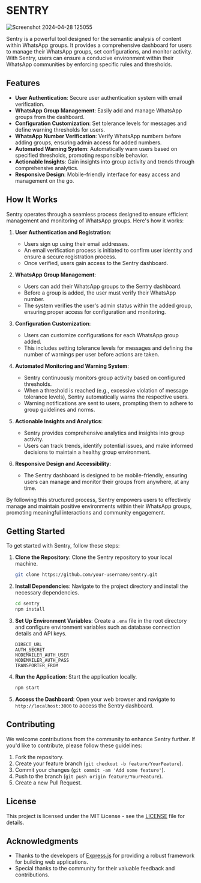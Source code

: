 # SENTRY
![Screenshot 2024-04-28 125055](https://github.com/MaxAnii/SENTRY/assets/96937469/463003df-6813-41ff-b2a5-55c121b69422)


Sentry is a powerful tool designed for the semantic analysis of content within WhatsApp groups. It provides a comprehensive dashboard for users to manage their WhatsApp groups, set configurations, and monitor activity. With Sentry, users can ensure a conducive environment within their WhatsApp communities by enforcing specific rules and thresholds.

## Features

- **User Authentication**: Secure user authentication system with email verification.
- **WhatsApp Group Management**: Easily add and manage WhatsApp groups from the dashboard.
- **Configuration Customization**: Set tolerance levels for messages and define warning thresholds for users.
- **WhatsApp Number Verification**: Verify WhatsApp numbers before adding groups, ensuring admin access for added numbers.
- **Automated Warning System**: Automatically warn users based on specified thresholds, promoting responsible behavior.
- **Actionable Insights**: Gain insights into group activity and trends through comprehensive analytics.
- **Responsive Design**: Mobile-friendly interface for easy access and management on the go.

## How It Works

Sentry operates through a seamless process designed to ensure efficient management and monitoring of WhatsApp groups. Here's how it works:

1. **User Authentication and Registration**:
   - Users sign up using their email addresses.
   - An email verification process is initiated to confirm user identity and ensure a secure registration process.
   - Once verified, users gain access to the Sentry dashboard.

2. **WhatsApp Group Management**:
   - Users can add their WhatsApp groups to the Sentry dashboard.
   - Before a group is added, the user must verify their WhatsApp number.
   - The system verifies the user's admin status within the added group, ensuring proper access for configuration and monitoring.

3. **Configuration Customization**:
   - Users can customize configurations for each WhatsApp group added.
   - This includes setting tolerance levels for messages and defining the number of warnings per user before actions are taken.

4. **Automated Monitoring and Warning System**:
   - Sentry continuously monitors group activity based on configured thresholds.
   - When a threshold is reached (e.g., excessive violation of message tolerance levels), Sentry automatically warns the respective users.
   - Warning notifications are sent to users, prompting them to adhere to group guidelines and norms.

5. **Actionable Insights and Analytics**:
   - Sentry provides comprehensive analytics and insights into group activity.
   - Users can track trends, identify potential issues, and make informed decisions to maintain a healthy group environment.

6. **Responsive Design and Accessibility**:
   - The Sentry dashboard is designed to be mobile-friendly, ensuring users can manage and monitor their groups from anywhere, at any time.

By following this structured process, Sentry empowers users to effectively manage and maintain positive environments within their WhatsApp groups, promoting meaningful interactions and community engagement.

## Getting Started

To get started with Sentry, follow these steps:

1. **Clone the Repository**: Clone the Sentry repository to your local machine.

    ```bash
    git clone https://github.com/your-username/sentry.git
    ```

2. **Install Dependencies**: Navigate to the project directory and install the necessary dependencies.

    ```bash
    cd sentry
    npm install
    ```

3. **Set Up Environment Variables**: Create a `.env` file in the root directory and configure environment variables such as database connection details and API keys.

    ```plaintext
   DIRECT_URL
   AUTH_SECRET
   NODEMAILER_AUTH_USER
   NODEMAILER_AUTH_PASS
   TRANSPORTER_FROM 
    ```

4. **Run the Application**: Start the application locally.

    ```bash
    npm start
    ```

5. **Access the Dashboard**: Open your web browser and navigate to `http://localhost:3000` to access the Sentry dashboard.

## Contributing

We welcome contributions from the community to enhance Sentry further. If you'd like to contribute, please follow these guidelines:

1. Fork the repository.
2. Create your feature branch (`git checkout -b feature/YourFeature`).
3. Commit your changes (`git commit -am 'Add some feature'`).
4. Push to the branch (`git push origin feature/YourFeature`).
5. Create a new Pull Request.

## License

This project is licensed under the MIT License - see the [LICENSE](LICENSE) file for details.

## Acknowledgments

- Thanks to the developers of [Express.js](https://expressjs.com/) for providing a robust framework for building web applications.
- Special thanks to the community for their valuable feedback and contributions.

